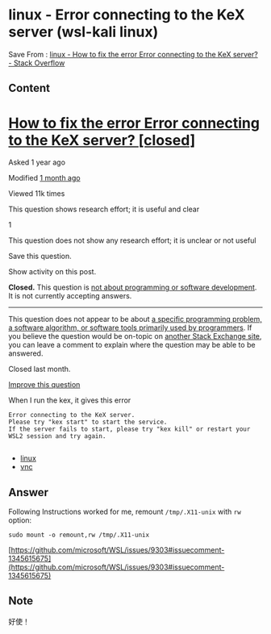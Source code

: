 # linux - Error connecting to the KeX server (wsl-kali linux)
Save From : [linux - How to fix the error Error connecting to the KeX server? - Stack Overflow](https://stackoverflow.com/questions/70577819/how-to-fix-the-error-error-connecting-to-the-kex-server) 

## Content
[How to fix the error Error connecting to the KeX server? \[closed\]](/questions/70577819/how-to-fix-the-error-error-connecting-to-the-kex-server)
=================================================================================================================================================

Asked 1 year ago

Modified [1 month ago](?lastactivity "2022-12-31 11:55:10Z")

Viewed 11k times

This question shows research effort; it is useful and clear

1

This question does not show any research effort; it is unclear or not useful

Save this question.

[](/posts/70577819/timeline)

Show activity on this post.

**Closed.** This question is [not about programming or software development](/help/closed-questions). It is not currently accepting answers.

* * *

This question does not appear to be about [a specific programming problem, a software algorithm, or software tools primarily used by programmers](/help/on-topic). If you believe the question would be on-topic on [another Stack Exchange site](https://stackexchange.com/sites), you can leave a comment to explain where the question may be able to be answered.

Closed last month.

[Improve this question](/posts/70577819/edit)

When I run the kex, it gives this error

```
Error connecting to the KeX server.
Please try "kex start" to start the service.
If the server fails to start, please try "kex kill" or restart your WSL2 session and try again.
    

```

*   [linux](/questions/tagged/linux "show questions tagged 'linux'")
*   [vnc](/questions/tagged/vnc "show questions tagged 'vnc'")

Answer 
-----------

Following Instructions worked for me, remount `/tmp/.X11-unix` with `rw` option:

```
sudo mount -o remount,rw /tmp/.X11-unix

```

[https://github.com/microsoft/WSL/issues/9303#issuecomment-1345615675](https://github.com/microsoft/WSL/issues/9303#issuecomment-1345615675)

## Note
好使！